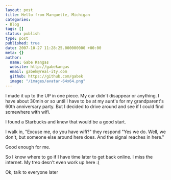 ```yaml
---
layout: post
title: Hello from Marquette, Michigan
categories:
- Blog
tags: []
status: publish
type: post
published: true
date: 2007-10-27 11:28:25.000000000 +00:00
meta: {}
author:
  name: Gabe Kangas
  website: http://gabekangas
  email: gabek@real-ity.com
  github: https://github.com/gabek
  image: "/images/avatar-64x64.png"
---
```

I made it up to the UP in one piece. My car didn\'t disappear or anything. I have about 30min or so until I have to be at my aunt\'s for my grandparent\'s 60th anniversary party. But I decided to drive around and see if I could find somewhere with wifi.

I found a Starbucks and knew that would be a good start.

I walk in, \"Excuse me, do you have wifi?\" they respond \"Yes we do.  Well, we don\'t, but someone else around here does. And the signal reaches in here.\"

Good enough for me.

So I know where to go if I have time later to get back online. I miss the internet. My treo desn\'t even work up here :(

Ok, talk to everyone later
